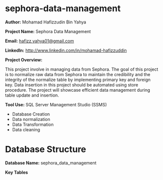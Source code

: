# sephora-data-management

**Author:**  Mohamad Hafizzudin Bin Yahya

**Project Name:**  Sephora Data Management

**Email:**  hafizz.yahya01@gmail.com

**LinkedIn:**  http://www.linkedin.com/in/mohamad-hafizzuddin

**Project Overview:**

This project involve in managing data from Sephora. The goal of this project is to normalize raw data from Sephora to maintain the credibility and the integrity of the normalize table  by implementing primary key and foreign key. Data insertion in this project should be automated using store procedure. The project will showcase efficient data management during table update and insertion.

**Tool Use:**
SQL Server Management Studio (SSMS)
- Database Creation
- Data normalization
- Data Transformation
- Data cleaning

# **Database Structure**

**Database Name:** sephora_data_management

**Key Tables**















